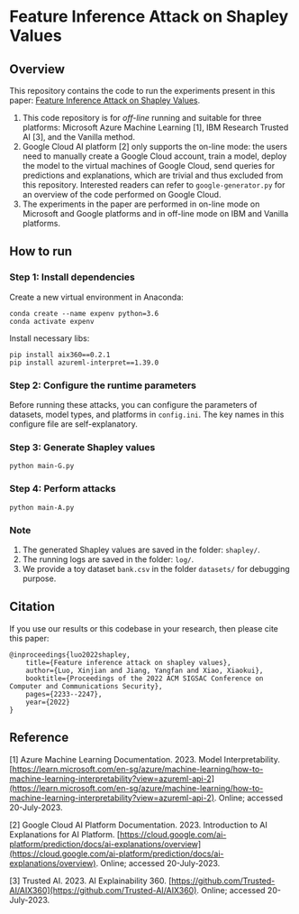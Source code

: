 # Feature Inference Attack on Shapley Values

## Overview
This repository contains the code to run the experiments present in this paper: [Feature Inference Attack on Shapley Values](https://dl.acm.org/doi/abs/10.1145/3548606.3560573). 
1. This code repository is for *off-line* running and suitable for three platforms:
Microsoft Azure Machine Learning [1], IBM Research Trusted AI [3], and the Vanilla method.
1. Google Cloud AI platform [2] only supports the on-line mode: the users need to manually create a Google Cloud account, train a model, deploy the model to the virtual machines of Google Cloud, send queries for predictions and explanations, which are trivial and thus excluded from this repository. Interested readers can refer to `google-generator.py` for an overview of the code performed on Google Cloud.
1. The experiments in the paper are performed in on-line mode on Microsoft and Google platforms and in off-line mode on IBM and Vanilla platforms.


## How to run
### Step 1: Install dependencies
Create a new virtual environment in Anaconda:

    conda create --name expenv python=3.6
    conda activate expenv

Install necessary libs:

    pip install aix360==0.2.1
    pip install azureml-interpret==1.39.0



### Step 2: Configure the runtime parameters
Before running these attacks, you can configure the parameters of datasets, model types, and platforms in `config.ini`. The key names in this configure file are self-explanatory.

  
### Step 3: Generate Shapley values

    python main-G.py


### Step 4: Perform attacks

    python main-A.py


### Note
1. The generated Shapley values are saved in the folder: `shapley/`.
1. The running logs are saved in the folder: `log/`.
1. We provide a toy dataset `bank.csv` in the folder `datasets/` for debugging purpose.

## Citation
If you use our results or this codebase in your research, then please cite this paper:
```
@inproceedings{luo2022shapley,
    title={Feature inference attack on shapley values},
    author={Luo, Xinjian and Jiang, Yangfan and Xiao, Xiaokui},
    booktitle={Proceedings of the 2022 ACM SIGSAC Conference on Computer and Communications Security},
    pages={2233--2247},
    year={2022}
}

```

## Reference
[1] Azure Machine Learning Documentation. 2023. Model Interpretability. [https://learn.microsoft.com/en-sg/azure/machine-learning/how-to-machine-learning-interpretability?view=azureml-api-2](https://learn.microsoft.com/en-sg/azure/machine-learning/how-to-machine-learning-interpretability?view=azureml-api-2). Online; accessed 20-July-2023. 

[2] Google Cloud AI Platform Documentation. 2023. Introduction to AI Explanations for AI Platform. [https://cloud.google.com/ai-platform/prediction/docs/ai-explanations/overview](https://cloud.google.com/ai-platform/prediction/docs/ai-explanations/overview). Online; accessed 20-July-2023. 

[3] Trusted AI. 2023. AI Explainability 360. [https://github.com/Trusted-AI/AIX360](https://github.com/Trusted-AI/AIX360). Online; accessed 20-July-2023. 



